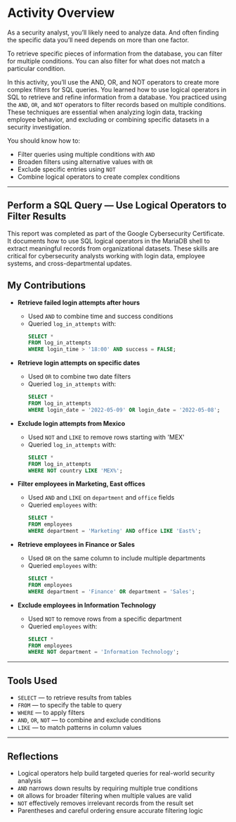 # Activity Overview
As a security analyst, you’ll likely need to analyze data. And often finding the specific data you’ll need depends on more than one factor.

To retrieve specific pieces of information from the database, you can filter for multiple conditions. You can also filter for what does not match a particular condition.

In this activity, you’ll use the AND, OR, and NOT operators to create more complex filters for SQL queries.
You learned how to use logical operators in SQL to retrieve and refine information from a database. You practiced using the `AND`, `OR`, and `NOT` operators to filter records based on multiple conditions. These techniques are essential when analyzing login data, tracking employee behavior, and excluding or combining specific datasets in a security investigation.

You should know how to:
- Filter queries using multiple conditions with `AND`
- Broaden filters using alternative values with `OR`
- Exclude specific entries using `NOT`
- Combine logical operators to create complex conditions

---

## Perform a SQL Query — Use Logical Operators to Filter Results

This report was completed as part of the Google Cybersecurity Certificate. It documents how to use SQL logical operators in the MariaDB shell to extract meaningful records from organizational datasets. These skills are critical for cybersecurity analysts working with login data, employee systems, and cross-departmental updates.

## My Contributions

- **Retrieve failed login attempts after hours**
  - Used `AND` to combine time and success conditions  
  - Queried `log_in_attempts` with:
    ```sql
    SELECT * 
    FROM log_in_attempts 
    WHERE login_time > '18:00' AND success = FALSE;
    ```

- **Retrieve login attempts on specific dates**
  - Used `OR` to combine two date filters  
  - Queried `log_in_attempts` with:
    ```sql
    SELECT * 
    FROM log_in_attempts 
    WHERE login_date = '2022-05-09' OR login_date = '2022-05-08';
    ```

- **Exclude login attempts from Mexico**
  - Used `NOT` and `LIKE` to remove rows starting with 'MEX'  
  - Queried `log_in_attempts` with:
    ```sql
    SELECT * 
    FROM log_in_attempts 
    WHERE NOT country LIKE 'MEX%';
    ```

- **Filter employees in Marketing, East offices**
  - Used `AND` and `LIKE` on `department` and `office` fields  
  - Queried `employees` with:
    ```sql
    SELECT * 
    FROM employees 
    WHERE department = 'Marketing' AND office LIKE 'East%';
    ```

- **Retrieve employees in Finance or Sales**
  - Used `OR` on the same column to include multiple departments  
  - Queried `employees` with:
    ```sql
    SELECT * 
    FROM employees 
    WHERE department = 'Finance' OR department = 'Sales';
    ```

- **Exclude employees in Information Technology**
  - Used `NOT` to remove rows from a specific department  
  - Queried `employees` with:
    ```sql
    SELECT * 
    FROM employees 
    WHERE NOT department = 'Information Technology';
    ```

---

## Tools Used

- `SELECT` — to retrieve results from tables  
- `FROM` — to specify the table to query  
- `WHERE` — to apply filters  
- `AND`, `OR`, `NOT` — to combine and exclude conditions  
- `LIKE` — to match patterns in column values

---

## Reflections

- Logical operators help build targeted queries for real-world security analysis  
- `AND` narrows down results by requiring multiple true conditions  
- `OR` allows for broader filtering when multiple values are valid  
- `NOT` effectively removes irrelevant records from the result set  
- Parentheses and careful ordering ensure accurate filtering logic
